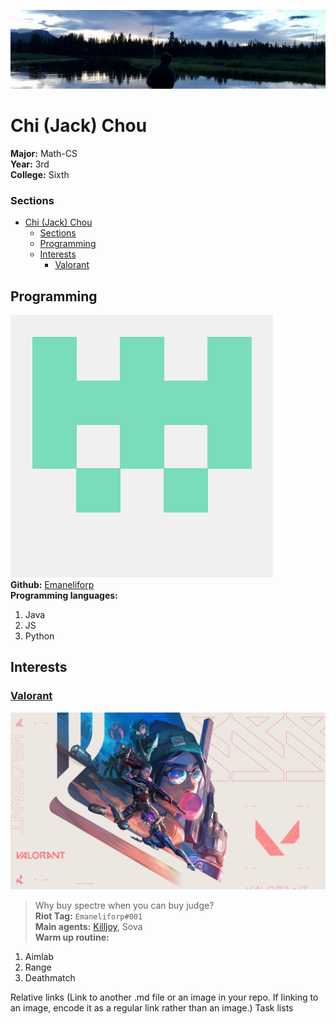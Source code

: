 ![header image](/assets/header.png)
# Chi (Jack) Chou
**Major:** Math-CS<br/>
**Year:** 3rd<br/>
**College:** Sixth<br/>

### Sections
- [Chi (Jack) Chou](#chi-jack-chou)
    - [Sections](#sections)
  - [Programming](#programming)
  - [Interests](#interests)
    - [Valorant](#valorant)

## Programming
![git profile picture](/assets/gitpfp.png)<br/>
**Github:** [Emaneliforp](https://github.com/Emaneliforp)<br/>
**Programming languages:**<br/>
1. Java
2. JS
3. Python


## Interests
### [Valorant](https://playvalorant.com/)
![valorant banner](/assets/val.jpg)<br/>
> Why buy spectre when you can buy judge?<br/>
**Riot Tag:** ```Emaneliforp#001```<br/>
**Main agents:** [Killjoy](/assets/banana.png), Sova<br/>
**Warm up routine:**<br/>
1. Aimlab
2. Range
3. Deathmatch





Relative links (Link to another .md file or an image in your repo. If linking to an image, encode it as a regular link rather than an image.)
Task lists